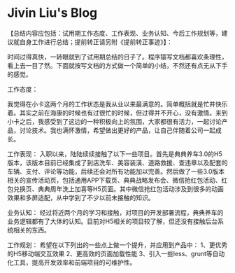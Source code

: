 # Jivin Liu's Blog
【总结内容应包括：试用期工作态度、工作表现、业务认知、今后工作规划等，建议就自身工作进行总结；提前转正请另附《提前转正事迹》】：


时间过得真快，一转眼就到了试用期总结的日子了。程序猿写文档都喜欢条理性，看上去一目了然。下面就按写文档的方式做一个简单的小结，不然还有点无从下手的感觉。

工作态度：

我觉得在小卡这两个月的工作状态是我从业以来最满意的。简单概括就是忙并快乐着。其实之前在海康的时候也有过很忙的时候，但过得并不开心，没有激情。来到小卡之后，我感受到了这边的一种积极向上的氛围，大家都很有活力，一起讨论产品，讨论技术。我也满怀激情，希望做出更好的产品，让自己伴随着公司一起成长。

工作表现：
入职以来，陆陆续续接触了以下一些项目。首先是典典养车3.0的H5版本，该版本目前已经集成了到店洗车、美容装潢、道路救援、查违章以及配套的车辆、支付、评论等功能，后续还会对所有功能加以完善。然后做了一些3.0版本相关的宣传活动页，包括通用APP下载页、典典战略发布会、微信抢红包活动、红包兑换页、典典周年洗上加喜等H5页面。其中微信抢红包活动涉及到很多的动画效果和多屏适配，从中学到了不少以前未接触的知识。

业务认知：
经过将近两个月的学习和接触，对项目的开发部署流程，典典养车的业务逻辑都有了大体的认知。目前对H5相关的项目较了解，但还没有接触后台系统相关的东西。

工作规划：
希望在以下列出的一些点上做一个提升，并应用到产品中：
1、更优秀的H5移动端交互效果
2、更高效的页面加载性能
3、引入一些less、grunt等自动化工具，提高开发效率和前端项目的可维护性。